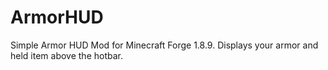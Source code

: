 # ArmorHUD

Simple Armor HUD Mod for Minecraft Forge 1.8.9. Displays your armor and held item above the hotbar.